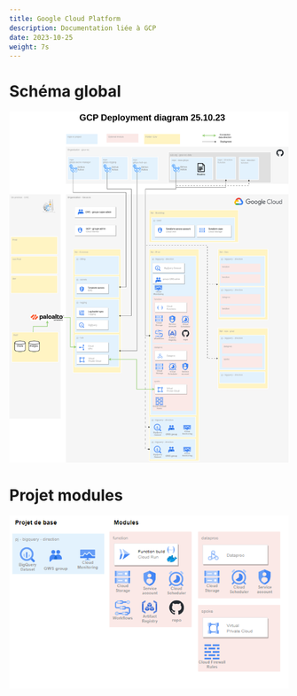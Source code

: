 ```yaml
---
title: Google Cloud Platform
description: Documentation liée à GCP
date: 2023-10-25
weight: 7s
---
```


# Schéma global

![Image alt](GCP_gitops_deployment.png)

# Projet modules

![Image alt](projet_modules.png)